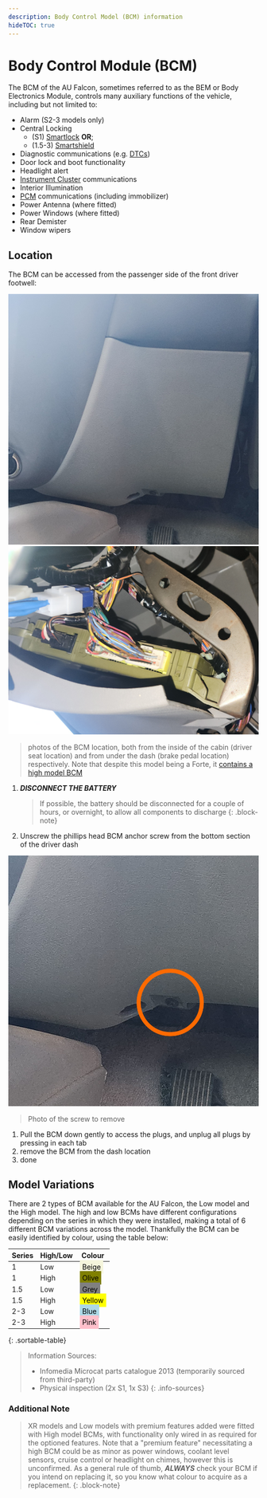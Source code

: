 ```yaml
---
description: Body Control Model (BCM) information
hideTOC: true
---
```


# Body Control Module (BCM)

The BCM of the AU Falcon, sometimes referred to as the BEM or Body Electronics Module, controls many auxiliary functions of the vehicle, including but not limited to:

- Alarm (S2-3 models only)
- Central Locking
  - (S1) [Smartlock](../Keyfob/Keyfob.md#s1-smartlock) **OR**;
  - (1.5-3) [Smartshield](../Keyfob/Keyfob.md#s2s3-smartshield)
- Diagnostic communications (e.g. [DTCs](../DTCCodes/DTCCodes.md))
- Door lock and boot functionality
- Headlight alert
- [Instrument Cluster](../InstrumentCluster/InstrumentCluster.md) communications
- Interior Illumination
- [PCM](../PCM/PCM.md) communications (including immobilizer)
- Power Antenna (where fitted)
- Power Windows (where fitted)
- Rear Demister
- Window wipers

## Location

The BCM can be accessed from the passenger side of the front driver footwell:

![BCM Location](./bcm-dash-panel.jpg)
![BCM Mounted Location](./bcm-mount-location.jpg)

> photos of the BCM location, both from the inside of the cabin (driver seat location) and from under the dash (brake pedal location) respectively. Note that despite this model being a Forte, it [contains a high model BCM](#additional-note)

1. ***DISCONNECT THE BATTERY***

    > If possible, the battery should be disconnected for a couple of hours, or overnight, to allow all components to discharge
    {: .block-note}

1. Unscrew the phillips head BCM anchor screw from the bottom section of the driver dash

  ![BCM Screw location](./bcm-dash-screw.jpg)

  > Photo of the screw to remove

1. Pull the BCM down gently to access the plugs, and unplug all plugs by pressing in each tab
1. remove the BCM from the dash location
1. done

## Model Variations

There are 2 types of BCM available for the AU Falcon, the Low model and the High model. The high and low BCMs have different configurations depending on the series in which they were installed, making a total of 6 different BCM variations across the model. Thankfully the BCM can be easily identified by colour, using the table below:

<!-- style added as only used here -->
<style>
.colourCell {
    padding: 5px;
    color: black;
}
</style>

| Series | High/Low | Colour |
| --- | --- | --- |
| 1 | Low | <span class="colourCell" style="background-color:beige;">Beige</span> |
| 1 | High | <span class="colourCell" style="background-color:olive;">Olive</span> |
| 1.5 | Low | <span class="colourCell" style="background-color:grey;">Grey</span> |
| 1.5 | High | <span class="colourCell" style="background-color:yellow;">Yellow</span> |
| 2-3 | Low | <span class="colourCell" style="background-color:lightblue;">Blue</span> |
| 2-3 | High | <span class="colourCell" style="background-color:pink;">Pink</span> |
{: .sortable-table}

> Information Sources:
> - Infomedia Microcat parts catalogue 2013 (temporarily sourced from third-party)
> - Physical inspection (2x S1, 1x S3)
{: .info-sources}

### Additional Note

> XR models and Low models with premium features added were fitted with High model BCMs, with functionality only wired in as required for the optioned features. Note that a "premium feature" necessitating a high BCM could be as minor as power windows, coolant level sensors, cruise control or headlight on chimes, however this is unconfirmed. As a general rule of thumb, ***ALWAYS*** check your BCM if you intend on replacing it, so you know what colour to acquire as a replacement.
{: .block-note}